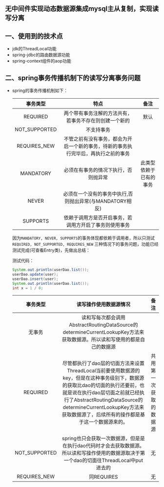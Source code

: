 ## 无中间件实现动态数据源集成mysql主从复制，实现读写分离

## 一、使用到的技术点

* jdk的ThreadLocal功能
* spring-jdbc的路由数据源功能
* spring-context组件的aop功能

## 二、spring事务传播机制下的读写分离事务问题

* spring的事务传播机制如下：

    |   事务类型    |                             特点                             |          备注          |
    | :-----------: | :----------------------------------------------------------: | :--------------------: |
    |   REQUIRED    |    两个带有事务注解的方法共有，若事务不存在则创建一个新的    |          默认          |
    | NOT_SUPPORTED |                          不支持事务                          |                        |
    | REQUIRES_NEW  | 不管之前有没有事务，都会为开启一个新的事务，待新的事务执行完毕后，再执行之前的事务 |                        |
    |   MANDATORY   |             必须在有事务的情况下执行，否则抛异常             | 此类型依赖于已有的事务 |
    |     NEVER     |   必须在一个没有的事务中执行,否则抛出异常(与MANDATORY相反)   |                        |
    |   SUPPORTS    |    依赖于调用方是否开启事务，若调用方开启了事务则使用事务    |                        |
    
    因为`MANDATORY, NEVER, SUPPORTS`的事务体现都依赖于调用者，所以只测试`REQUIRED, NOT_SUPPORTED, REQUIRES_NEW`	三种情况下的事务问题，功能已经测试完成(可查看Entry类)，先做出总结：
    
    测试代码：
    
    ```java
    System.out.println(userDao.list());
    userDao.update(user);
    userDao.insert(user);
    System.out.println(userDao.list());
    int x = 1 / 0;
    ```
    |   事务类型    |                    读写操作使用数据源情况                    |          备注          |
    | :-----------: | :----------------------------------------------------------: | :--------------------: |
    |    无事务     | 读和写每次都会调用AbstractRoutingDataSource的determineCurrentLookupKey方法来获取数据源。所以读和写使用的都是自己的数据源 |                        |
    |   REQUIRED    | 尽管都执行了dao层的切面方法来设置ThreadLocal当前要使用数据源的key，但是在这种事务级别下，数据源的获取比dao的切面的执行还要前，也就是说在执行dao层切面之前就已经执行了AbstractRoutingDataSource的determineCurrentLookupKey方法来获取数据源了，后续所有的操作都是基于这一个数据源来的。 | 共用第一次获取的数据源 |
    | NOT_SUPPORTED | spring也只会获取一次数据源，但是是在执行dao代码时才会去获取数据源。所以读和写操作使用的数据源取决于第一个dao的切面往ThreadLocal中put进去的 |           无           |
    | REQUIRES_NEW  | 同REQUIRES |           无           |
    
    
